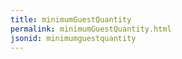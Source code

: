 ```yaml
---
title: minimumGuestQuantity
permalink: minimumGuestQuantity.html
jsonid: minimumguestquantity
---
```

